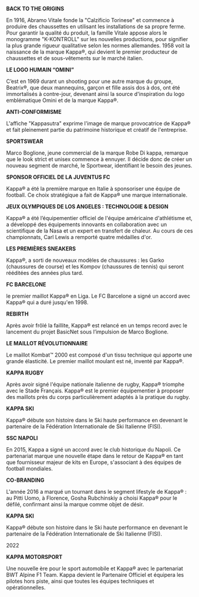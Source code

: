 **BACK TO THE ORIGINS​**

​En 1916, Abramo Vitale fonde la "Calzificio Torinese" et commence à produire des chaussettes en utilisant les installations de sa propre ferme. Pour garantir la qualité du produit, la famille Vitale appose alors le monogramme "K-KONTROLL" sur les nouvelles productions, pour signifier la plus grande rigueur qualitative selon les normes allemandes. 1958 voit la naissance de la marque Kappa®, qui devient le premier producteur de chaussettes et de sous-vêtements sur le marché italien.

**LE LOGO HUMAIN “OMINI”**

C’est en 1969 durant un shooting pour une autre marque du groupe, Beatrix®, que deux mannequins, garçon et fille assis dos à dos, ont été immortalisés à contre-jour, devenant ainsi la source d'inspiration du logo emblématique Omini et de la marque Kappa®.

**ANTI-CONFORMISME**

​L'affiche "Kappasutra" exprime l'image de marque provocatrice de Kappa® et fait pleinement partie du patrimoine historique et créatif de l'entreprise.

**SPORTSWEAR**

​Marco Boglione, jeune commercial de la marque Robe Di kappa, remarque que le look strict et unisex commence à ennuyer. Il décide donc de créer un nouveau segment de marché, le Sportwear, identifiant le besoin des jeunes.

**SPONSOR OFFICIEL DE LA JUVENTUS FC**

Kappa® a été la première marque en Italie à sponsoriser une équipe de football. Ce choix stratégique a fait de Kappa® une marque internationale.

**JEUX OLYMPIQUES DE LOS ANGELES : TECHNOLOGIE & DESIGN**

Kappa® a été l’équipementier officiel de l'équipe américaine d'athlétisme et, a développé des équipements innovants en collaboration avec un scientifique de la Nasa et un expert en transfert de chaleur. Au cours de ces championnats, Carl Lewis a remporté quatre médailles d'or.

**LES PREMIÈRES SNEAKERS**

Kappa®, a sorti de nouveaux modèles de chaussures : les Garko (chaussures de course) et les Kompov (chaussures de tennis) qui seront rééditées des années plus tard.

**FC BARCELONE**

le premier maillot Kappa® en Liga. Le FC Barcelone a signé un accord avec Kappa® qui a duré jusqu'en 1998.

**REBIRTH**

Après avoir frôlé la faillite, Kappa® est relancé en un temps record avec le lancement du projet BasicNet sous l’impulsion de Marco Boglione.

**LE MAILLOT RÉVOLUTIONNAIRE**

Le maillot Kombat™ 2000 est composé d'un tissu technique qui apporte une grande élasticité. Le premier maillot moulant est né, inventé par Kappa®.

**KAPPA RUGBY**

Après avoir signé l'équipe nationale italienne de rugby, Kappa® triomphe avec le Stade Français. Kappa® est le premier équipementier à proposer des maillots près du corps particulièrement adaptés à la pratique du rugby.

**KAPPA SKI**

​Kappa® débute son histoire dans le Ski haute performance en devenant le partenaire de la Fédération Internationale de Ski Italienne (FISI).

**SSC NAPOLI**

​En 2015, Kappa a signé un accord avec le club historique du Napoli. Ce partenariat marque une nouvelle étape dans le retour de Kappa® en tant que fournisseur majeur de kits en Europe, s'associant à des équipes de football mondiales.

**CO-BRANDING**

L'année 2016 a marqué un tournant dans le segment lifestyle de Kappa® : au Pitti Uomo, à Florence, Gosha Rubchinskiy a choisi Kappa® pour le défilé, confirmant ainsi la marque comme objet de désir.

**KAPPA SKI**

​Kappa® débute son histoire dans le Ski haute performance en devenant le partenaire de la Fédération Internationale de Ski Italienne (FISI).

2022

**KAPPA MOTORSPORT**

​Une nouvelle ère pour le sport automobile et Kappa® avec le partenariat BWT Alpine F1 Team. Kappa devient le Partenaire Officiel et équipera les pilotes hors piste, ainsi que toutes les équipes techniques et opérationnelles.